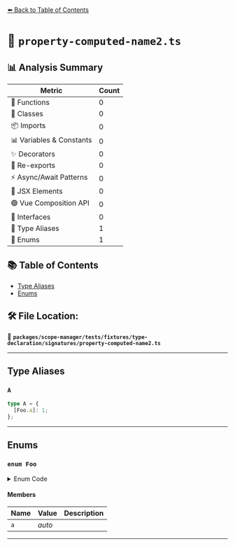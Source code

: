 [⬅️ Back to Table of Contents](../../../../../../index.md)

# 📄 `property-computed-name2.ts`

## 📊 Analysis Summary

| Metric | Count |
|--------|-------|
| 🔧 Functions | 0 |
| 🧱 Classes | 0 |
| 📦 Imports | 0 |
| 📊 Variables & Constants | 0 |
| ✨ Decorators | 0 |
| 🔄 Re-exports | 0 |
| ⚡ Async/Await Patterns | 0 |
| 💠 JSX Elements | 0 |
| 🟢 Vue Composition API | 0 |
| 📐 Interfaces | 0 |
| 📑 Type Aliases | 1 |
| 🎯 Enums | 1 |

## 📚 Table of Contents

- [Type Aliases](#type-aliases)
- [Enums](#enums)

## 🛠️ File Location:
📂 **`packages/scope-manager/tests/fixtures/type-declaration/signatures/property-computed-name2.ts`**


---

## Type Aliases

### `A`

```ts
type A = {
  [Foo.a]: 1;
};
```


---

## Enums

### `enum Foo`

<details><summary>Enum Code</summary>

```ts
enum Foo {
  a,
}
```
</details>

#### Members

| Name | Value | Description |
|------|-------|-------------|
| `a` | *auto* |  |


---